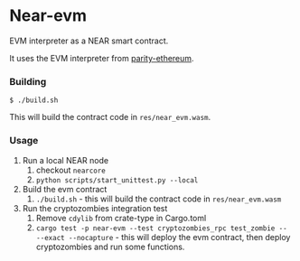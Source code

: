 # Near-evm

EVM interpreter as a NEAR smart contract.

It uses the EVM interpreter from [parity-ethereum](https://github.com/paritytech/parity-ethereum/).

### Building

```shell
$ ./build.sh
```

This will build the contract code in `res/near_evm.wasm`.


### Usage

1. Run a local NEAR node
    1. checkout `nearcore`
    1. `python scripts/start_unittest.py --local` 
1. Build the evm contract
    1. `./build.sh` - this will build the contract code in `res/near_evm.wasm`
1. Run the cryptozombies integration test
    1. Remove `cdylib` from crate-type in Cargo.toml
    1. `cargo test -p near-evm --test cryptozombies_rpc test_zombie -- --exact --nocapture` - 
    this will deploy the evm contract, then deploy cryptozombies and run some functions.
